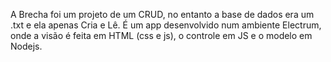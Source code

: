 A Brecha foi um projeto de um CRUD, no entanto a base de dados era um .txt e ela apenas Cria e Lê. É um app desenvolvido num ambiente Electrum, onde a visão é feita em HTML (css e js), o controle em JS e o modelo em Nodejs.
